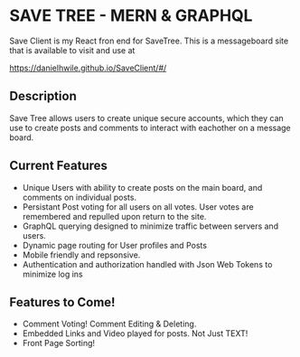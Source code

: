 # SAVE TREE - MERN & GRAPHQL

Save Client is my React fron end for SaveTree. This is a messageboard site that is available to visit and use at

https://danielhwile.github.io/SaveClient/#/

## Description

Save Tree allows users to create unique secure accounts, which they can use to create posts and comments to interact with eachother on a message board.

## Current Features

- Unique Users with ability to create posts on the main board, and comments on individual posts.
- Persistant Post voting for all users on all votes. User votes are remembered and repulled upon return to the site.
- GraphQL querying designed to minimize traffic between servers and users.
- Dynamic page routing for User profiles and Posts
- Mobile friendly and repsonsive.
- Authentication and authorization handled with Json Web Tokens to minimize log ins

## Features to Come!

- Comment Voting! Comment Editing & Deleting.
- Embedded Links and Video played for posts. Not Just TEXT!
- Front Page Sorting!
